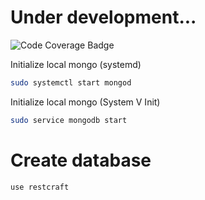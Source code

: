 # Under development...
![Code Coverage Badge](https://img.shields.io/badge/coverage-100%-success?style=flat-square&logo=jest&logoColor=white)

Initialize local mongo (systemd)
```sh
sudo systemctl start mongod
```

Initialize local mongo (System V Init)
```sh
sudo service mongodb start
```

# Create database
```sh
use restcraft
```
